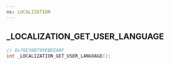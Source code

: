 ```yaml
---
ns: LOCALIZATION
---
```

## _LOCALIZATION_GET_USER_LANGUAGE

```c
// 0x76E30B799EBEEA0F
int _LOCALIZATION_GET_USER_LANGUAGE();
```

